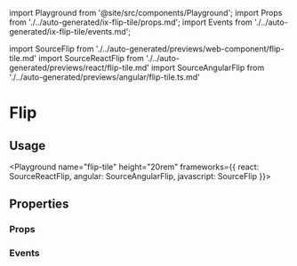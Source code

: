 import Playground from '@site/src/components/Playground';
import Props from './../auto-generated/ix-flip-tile/props.md';
import Events from './../auto-generated/ix-flip-tile/events.md';

import SourceFlip from './../auto-generated/previews/web-component/flip-tile.md'
import SourceReactFlip from './../auto-generated/previews/react/flip-tile.md'
import SourceAngularFlip from './../auto-generated/previews/angular/flip-tile.ts.md'

# Flip

## Usage

<Playground
name="flip-tile" height="20rem"
frameworks={{
  react: SourceReactFlip,
  angular: SourceAngularFlip,
  javascript: SourceFlip
}}>
</Playground>

## Properties

### Props

<Props />

### Events

<Events />
